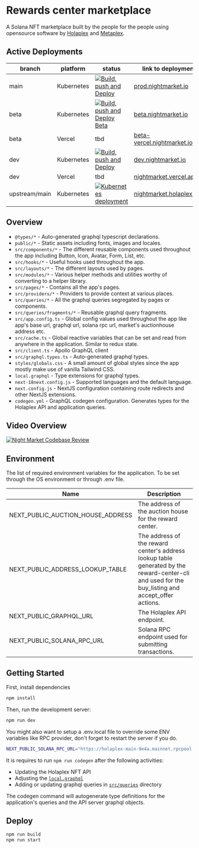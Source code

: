 # Rewards center marketplace

A Solana NFT marketplace built by the people for the people using opensource software by [Holaplex](https://holaplex.com/) and [Metaplex](https://metaplex.com/).

## Active Deployments

| branch | platform | status | link to deployment |
| --- | --- | --- | --- |
| main | Kubernetes | [![Build, push and Deploy](https://github.com/motleylabs/nightmarket/actions/workflows/main.yml/badge.svg?branch=main&event=deployment_status)](https://github.com/motleylabs/nightmarket/actions/workflows/main.yml) | [prod.nightmarket.io](https://prod.nightmarket.io/) |
| beta | Kubernetes | [![Build, push and Deploy Beta](https://github.com/motleylabs/nightmarket/actions/workflows/beta.yaml/badge.svg?branch=beta)](https://github.com/motleylabs/nightmarket/actions/workflows/beta.yaml) | [beta.nightmarket.io](https://beta.nightmarket.io/) |
| beta | Vercel | tbd | [beta-vercel.nightmarket.io](https://beta-vercel.nightmarket.io/) |
| dev | Kubernetes | [![Build, push and Deploy](https://github.com/motleylabs/nightmarket/actions/workflows/main.yml/badge.svg?branch=dev&event=deployment_status)](https://github.com/motleylabs/nightmarket/actions/workflows/main.yml) | [dev.nightmarket.io](https://dev.nightmarket.io/) |
| dev | Vercel | tbd | [nightmarket.vercel.app](https://nightmarket.vercel.app/) |
| upstream/main | Kubernetes | [![Kubernetes deployment](https://github.com/holaplex/dao-marketplace/actions/workflows/main.yml/badge.svg?branch=main)](https://github.com/holaplex/dao-marketplace/actions/workflows/main.yml) | [nightmarket.holaplex.dev](https://nightmarket.holaplex.dev/)

## Overview

- `@types/*` - Auto-generated graphql typescript declarations.
- `public/*` - Static assets including fonts, images and locales.
- `src/components/*` - The different reusable components used throughout the app including Button, Icon, Avatar, Form, List, etc.
- `src/hooks/*` - Useful hooks used throughout the app.
- `src/layouts/*` - The different layouts used by pages.
- `src/modules/*` - Various helper methods and utilities worthy of converting to a helper library.
- `src/pages/*` - Contains all the app's pages.
- `src/providers/*` - Providers to provide context at various places.
- `src/queries/*` - All the graphql queries segregated by pages or components.
- `src/queries/fragments/*` - Reusable graphql query fragments.
- `src/app.config.ts` - Global config values used throughout the app like app's base url, graphql url, solana rpc url, market's auctionhouse address etc.
- `src/cache.ts` - Global reactive variables that can be set and read from anywhere in the application. Similar to redux state.
- `src/client.ts` - Apollo GraphQL client
- `src/graphql.types.ts` - Auto-generated graphql types.
- `styles/globals.css` - A small amount of global styles since the app mostly make use of vanilla Tailwind CSS.
- `local.graphql` - Type extensions for graphql types.
- `next-18next.config.js` - Supported languages and the default language.
- `next.config.js` - NextJS configuration containing route redirects and other NextJS extensions.
- `codegen.yml` - GraphQL codegen configuration. Generates types for the Holaplex API and application queries.

## Video Overview

[![Night Market Codebase Review](https://cdn.loom.com/sessions/thumbnails/df21609222da4259bf9353b8f8a885ff-with-play.gif)](https://www.loom.com/embed/df21609222da4259bf9353b8f8a885ff)

## Environment

The list of required environment variables for the application. To be set through the OS environment or through .env file.

| Name | Description |
|------|-------------|
| NEXT_PUBLIC_AUCTION_HOUSE_ADDRESS | The address of the auction house for the reward center. |
| NEXT_PUBLIC_ADDRESS_LOOKUP_TABLE | The address of the reward center's address lookup table generated by the reward-center-cli and used for the buy_listing and accept_offer actions. |
| NEXT_PUBLIC_GRAPHQL_URL |  The Holaplex API endpoint. |
| NEXT_PUBLIC_SOLANA_RPC_URL| Solana RPC endpoint used for submitting transactions. |

## Getting Started

First, install dependencies

```bash
npm install
```

Then, run the development server:

```bash
npm run dev
```

You might also want to setup a .env.local file to override some ENV variables like RPC provider, don't forget to restart the server if you do.

```bash
NEXT_PUBLIC_SOLANA_RPC_URL="https://holaplex-main-9e4a.mainnet.rpcpool.com/[...api_key]"
```

It is requires to run `npm run codegen` after the following activities:

- Updating the Holaplex NFT API
- Adjusting the [`local.graphql`](https://github.com/holaplex/dao-marketplace/blob/main/local.graphql)
- Adding or updating graphql queries in [`src/queries`](https://github.com/holaplex/dao-marketplace/blob/main/src/queries) directory

The codegen command will autogenerate type definitions for the application's queries and the API server graphql objects.

## Deploy

```bash
npm run build
npm run start
```
